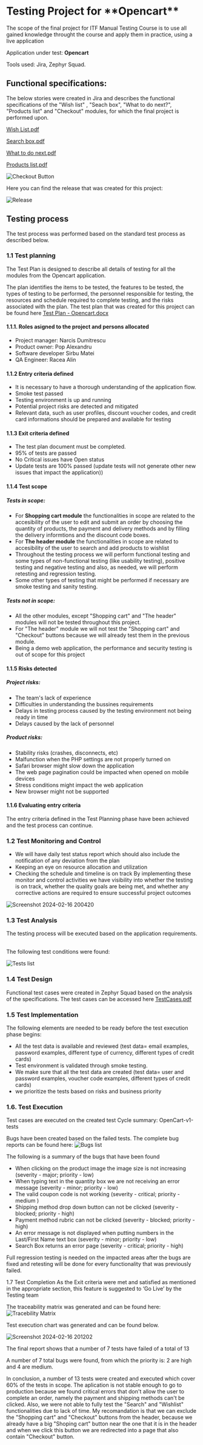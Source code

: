 <h1>Testing Project for **Opencart** </h1>

The scope of the final project for ITF Manual Testing Course is to use all gained knowledge throught the course and apply them in practice, using a live application

Application under test: **Opencart**

Tools used: Jira, Zephyr Squad.

<h2>Functional specifications:</h2>

The below stories were created in Jira and describes the functional specifications of the "Wish list" , "Seach box", "What to do next?", "Products list" and "Checkout" modules, for which the final project is performed upon.

[Wish List.pdf](https://github.com/alyn232/Manual_Testing_Project_For_opencart.md/files/14461902/Wish.List.pdf)

[Search box.pdf](https://github.com/alyn232/Manual_Testing_Project_For_opencart.md/files/14461901/Search.box.pdf)

[What to do next.pdf](https://github.com/alyn232/Manual_Testing_Project_For_opencart.md/files/14461900/What.to.do.next.pdf)

[Products list.pdf](https://github.com/alyn232/Manual_Testing_Project_For_opencart.md/files/14461899/Products.list.pdf)

![Checkout Button](https://github.com/alyn232/Manual_Testing_Project_For_opencart.md/assets/160262559/61038d77-0df1-4f40-ab4a-78110260351d)


Here you can find the release that was created for this project:

![Release](https://github.com/alyn232/Manual_Testing_Project_For_opencart.md/assets/160262559/8bbc61ee-b3ee-4fe1-8b0b-001e521d18c3)

<h2>Testing process</h2>

The test process was performed based on the standard test process as described below.

<h3>1.1 Test planning</h3>

The Test Plan is designed to describe all details of testing for all the modules from the Opencart application.

The plan identifies the items to be tested, the features to be tested, the types of testing to be performed, the personnel responsible for testing, the resources and schedule required to complete testing, and the risks associated with the plan. The test plan that was created for this project can be found here [Test Plan - Opencart.docx](https://github.com/alyn232/Manual_Testing_Project_For_opencart.md/files/14480880/Test.Plan.-.Opencart.docx)


<h4>1.1.1. Roles asigned to the project and persons allocated</h4>

<ul>
  <li>Project manager: Narcis Dumitrescu</li> 
  <li>Product owner: Pop Alexandru </li>
  <li>Software developer Sirbu Matei </li>
  <li>QA Engineer: Racea Alin</li>
</ul>

<h4> 1.1.2 Entry criteria defined </h4>

- It is necessary to have a thorough understanding of the application flow.
- Smoke test passed 
- Testing environment is up and running
- Potential project risks are detected and mitigated
- Relevant data, such as user profiles, discount voucher codes, and credit card informations should be prepared and available for testing

<h4> 1.1.3 Exit criteria defined </h4>


- The test plan document must be completed.
- 95% of tests are passed
- No Critical issues have Open status
- Update tests are 100% passed (update tests will not generate other new issues that impact the application))

<h4> 1.1.4 Test scope</h4>

<h5> Tests in scope: </h5>

- For **Shopping cart module** the functionalities in scope are related to the accesibility of the user to edit and submit an order by choosing the quantity of products, the payment and delivery methods and by filling the delivery informtions and the discount code boxes.
- For **The header module** the functionalities in scope are related to accesibility of the user to search and add products to wishlist
- Throughout the testing process we will perform functional testing and some types of non-functional testing (like usability testing), positive testing and negative testing and also, as needed, we will perform retesting and regression testing. 
- Some other types of testing that might be performed if necessary are smoke testing and sanity testing. 

<h5>Tests not in scope: </h5>

- All the other modules, except "Shopping cart" and "The header" modules will not be tested throughout this project.
- For "The header" module we will not test the "Shopping cart" and "Checkout" buttons because we will already test them in the previous module.
- Being a demo web application, the performance and security testing is out of scope for this project

<h4>1.1.5 Risks detected</h4>

<h5>Project risks:</h5>

- The team's lack of experience
- Difficulties in understanding the bussines requirements
- Delays in testing process caused by the testing environment not being ready in time
- Delays caused by the lack of personnel

<h5> Product risks: </h5>

- Stability risks (crashes, disconnects, etc)
- Malfunction when the PHP settings are not properly turned on
- Safari browser might slow down the application
- The web page pagination could be impacted when opened on mobile devices
- Stress conditions might impact the web application
- New browser might not be supported

<h4>1.1.6 Evaluating entry criteria</h4>

The entry criteria defined in the Test Planning phase have been achieved and the test process can continue.

<h3>1.2 Test Monitoring and Control</h3>
  
- We will have daily test status report which should also include the notification of any deviation from the plan
- Keeping an eye on resource allocation and utilization
- Checking the schedule and timeline is on track
  By implementing these monitor and control activities we have visibility into whether the testing is on track, whether the quality goals are being met, and whether any corrective actions are required to ensure successful project outcomes
  
![Screenshot 2024-02-16 200420](https://github.com/alyn232/Manual_Testing_Project_For_opencart.md/assets/160262559/4bd45a5d-8c6b-4d60-85f7-82f6d36ab58a)

<h3> 1.3 Test Analysis </h3>
The testing process will be executed based on the application requirements. <br><br>

The following test conditions were found: <br>

![Tests list](https://github.com/alyn232/Manual_Testing_Project_For_opencart.md/assets/160262559/f9727c49-cb2b-4b5c-a18d-52541c6fff45)

<h3>1.4 Test Design</h3>

Functional test cases were created in Zephyr Squad based on the analysis of the specifications. The test cases can be accessed here [TestCases.pdf](https://github.com/alyn232/Manual_Testing_Project_For_opencart.md/files/14469842/TestCases.pdf)


<h3>1.5 Test Implementation</h3>

The following elements are needed to be ready before the test execution phase begins:

-	All the test data is available and reviewed (test data= email examples, password examples, different type of currency, different types of credit cards)
-	Test environment is validated through smoke testing.
-	We make sure that all the test data are created (test data= user and password examples, voucher code examples, different types of credit cards)
-	we prioritize the tests based on risks and business priority

<h3>1.6. Test Execution </h3>

Test cases are executed on the created test Cycle summary: OpenCart-v1-tests

Bugs have been created based on the failed tests. The complete bug reports can be found here: ![Bugs list](https://github.com/alyn232/Manual_Testing_Project_For_opencart.md/assets/160262559/da609087-4d5f-4b2d-a9dd-4a0112874f69)

The following is a summary of the bugs that have been found

- When clicking on the product image the image size is not increasing (severity - major;  priority - low)
- When typing text in the quantity box we are not receiving an error message (severity - minor;  priority - low)
- The valid coupon code is not working (severity - critical; priority - medium )
- Shipping method drop down button can not be clicked (severity - blocked; priority - high)
- Payment method rubric can not be clicked (severity - blocked;  priority - high)
- An error message is not displayed when putting numbers in the Last/First Name text box (severity - minor; priority - low)
- Search Box returns an error page (severity - critical; priority - high)

Full regression testing is needed on the impacted areas after the bugs are fixed and retesting will be done for every functionality that was previously failed.

1.7 Test Completion
As the Exit criteria were met and satisfied as mentioned in the appropriate section, this feature is suggested to ‘Go Live’ by the Testing team

The traceability matrix was generated and can be found here:  ![Tracebility Matrix](https://github.com/alyn232/Manual_Testing_Project_For_opencart.md/assets/160262559/e163ca95-5e88-4d77-a72b-d766cd84f3d8)

Test execution chart was generated and can be found below. 

![Screenshot 2024-02-16 201202](https://github.com/alyn232/Manual_Testing_Project_For_opencart.md/assets/160262559/0af46721-829f-46e5-b612-d9628e427011)

The final report shows that a number of 7 tests have failed of a total of 13

A number of 7 total bugs were found, from which the priority is: 2 are high and 4 are medium.

In conclusion, a number of 13 tests were created and executed which cover 60% of the tests in scope. The aplication is not stable enough to go to production because we found critical errors that don't allow the user to complete an order, namely the payment and shipping methods can't be clicked. Also, we were not able to fully test the "Search" and "Wishlist" functionalities due to lack of time.
My recomandation is that we can exclude the "Shopping cart" and "Checkout" buttons from the header, because we already have a big "Shoping cart" button near the one that it is in the header and when we click this button we are redirected into a page that also contain "Checkout" button.


